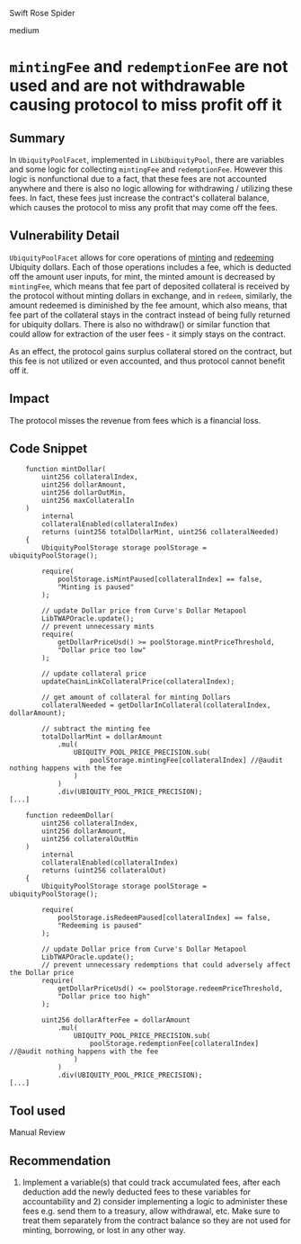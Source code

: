 Swift Rose Spider

medium

# `mintingFee` and `redemptionFee` are not used and are not withdrawable causing protocol to miss profit off it

## Summary
In `UbiquityPoolFacet`, implemented in `LibUbiquityPool`, there are variables and some logic for collecting `mintingFee` and `redemptionFee`. However this logic is nonfunctional due to a fact, that these fees are not accounted anywhere and there is also no logic allowing for withdrawing / utilizing these fees. In fact, these fees just increase the contract's collateral balance, which causes the protocol to miss any profit that may come off the fees. 

## Vulnerability Detail
`UbiquityPoolFacet` allows for core operations of [minting](https://github.com/sherlock-audit/2023-12-ubiquity/blob/main/ubiquity-dollar/packages/contracts/src/dollar/libraries/LibUbiquityPool.sol#L326) and [redeeming](https://github.com/sherlock-audit/2023-12-ubiquity/blob/main/ubiquity-dollar/packages/contracts/src/dollar/libraries/LibUbiquityPool.sol#L399) Ubiquity dollars. Each of those operations includes a fee, which is deducted off the amount user inputs, for mint, the minted amount is decreased by `mintingFee`, which means that fee part of deposited collateral is received by the protocol without minting dollars in exchange, and in `redeem`, similarly, the amount redeemed is diminished by the fee amount, which also means, that fee part of the collateral stays in the contract instead of being fully returned for ubiquity dollars. There is also no withdraw() or similar function that could allow for extraction of the user fees - it simply stays on the contract.

As an effect, the protocol gains surplus collateral stored on the contract, but this fee is not utilized or even accounted, and thus protocol cannot benefit off it.

## Impact
The protocol misses the revenue from fees which is a financial loss.

## Code Snippet

```solidity
    function mintDollar(
        uint256 collateralIndex,
        uint256 dollarAmount,
        uint256 dollarOutMin,
        uint256 maxCollateralIn
    )
        internal
        collateralEnabled(collateralIndex)
        returns (uint256 totalDollarMint, uint256 collateralNeeded)
    {
        UbiquityPoolStorage storage poolStorage = ubiquityPoolStorage();

        require(
            poolStorage.isMintPaused[collateralIndex] == false,
            "Minting is paused"
        );

        // update Dollar price from Curve's Dollar Metapool
        LibTWAPOracle.update();
        // prevent unnecessary mints
        require(
            getDollarPriceUsd() >= poolStorage.mintPriceThreshold,
            "Dollar price too low"
        );

        // update collateral price
        updateChainLinkCollateralPrice(collateralIndex);

        // get amount of collateral for minting Dollars
        collateralNeeded = getDollarInCollateral(collateralIndex, dollarAmount);

        // subtract the minting fee
        totalDollarMint = dollarAmount
            .mul(
                UBIQUITY_POOL_PRICE_PRECISION.sub(
                    poolStorage.mintingFee[collateralIndex] //@audit nothing happens with the fee
                )
            )
            .div(UBIQUITY_POOL_PRICE_PRECISION);
[...]
```

```solidity
    function redeemDollar(
        uint256 collateralIndex,
        uint256 dollarAmount,
        uint256 collateralOutMin
    )
        internal
        collateralEnabled(collateralIndex)
        returns (uint256 collateralOut)
    {
        UbiquityPoolStorage storage poolStorage = ubiquityPoolStorage();

        require(
            poolStorage.isRedeemPaused[collateralIndex] == false,
            "Redeeming is paused"
        );

        // update Dollar price from Curve's Dollar Metapool
        LibTWAPOracle.update();
        // prevent unnecessary redemptions that could adversely affect the Dollar price
        require(
            getDollarPriceUsd() <= poolStorage.redeemPriceThreshold,
            "Dollar price too high"
        );

        uint256 dollarAfterFee = dollarAmount
            .mul(
                UBIQUITY_POOL_PRICE_PRECISION.sub(
                    poolStorage.redemptionFee[collateralIndex] //@audit nothing happens with the fee
                )
            )
            .div(UBIQUITY_POOL_PRICE_PRECISION);
[...]
```

## Tool used

Manual Review

## Recommendation
1) Implement a variable(s) that could track accumulated fees, after each deduction add the newly deducted fees to these variables for accountability and 2) consider implementing a logic to administer these fees e.g. send them to a treasury, allow withdrawal, etc. Make sure to treat them separately from the contract balance so they are not used for minting, borrowing, or lost in any other way.
